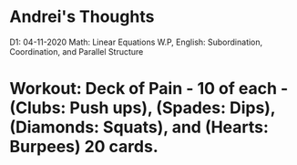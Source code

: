 # Andrei's Thoughts
D1: 04-11-2020
Math: Linear Equations W.P,
English: Subordination, Coordination, and Parallel Structure

# Workout: Deck of Pain - 10 of each - (Clubs: Push ups), (Spades: Dips), (Diamonds: Squats), and (Hearts: Burpees) 20 cards.
